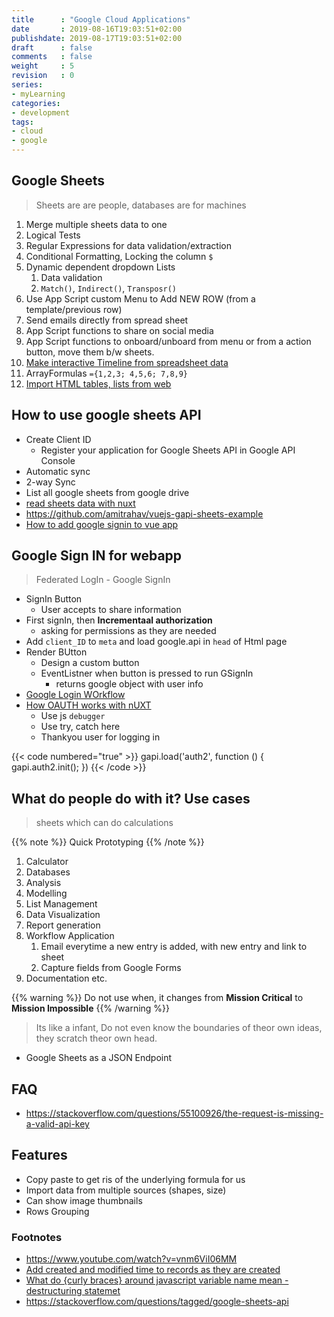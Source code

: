 ```yaml
---
title      : "Google Cloud Applications"
date       : 2019-08-16T19:03:51+02:00
publishdate: 2019-08-17T19:03:51+02:00
draft      : false
comments   : false
weight     : 5
revision   : 0
series:
- myLearning
categories:
- development
tags:
- cloud
- google
---
```


## Google Sheets

> Sheets are are people, databases are for machines

1. Merge multiple sheets data to one
2. Logical Tests
3. Regular Expressions for data validation/extraction
4. Conditional Formatting, Locking the column `$`
5. Dynamic dependent dropdown Lists
   1. Data validation
   2. `Match()`, `Indirect()`, `Transposr()`
6. Use App Script custom Menu to Add NEW ROW (from a template/previous row)
7. Send emails directly from spread sheet
8. App Script functions to share on social media
9. App Script functions to onboard/unboard from menu or from a action button, move them b/w sheets.
10. [Make interactive Timeline from spreadsheet data](https://youtu.be/elwQTp0aVpk)
11. ArrayFormulas `={1,2,3; 4,5,6; 7,8,9}`
12. [Import HTML tables, lists from web](https://support.google.com/docs/answer/3093339?hl=en)

## How to use google sheets API

* Create Client ID
  * Register your application for Google Sheets API in Google API Console
* Automatic sync
* 2-way Sync
* List all google sheets from google drive
* [read sheets data with nuxt](https://github.com/dev7ch/nuxt-google-sheet/blob/master/components/Sheet.vue)
* https://github.com/amitrahav/vuejs-gapi-sheets-example
* [How to add google signin to vue app](https://forum.vuejs.org/t/how-to-integrate-google-sign-in/3786/4)

## Google Sign IN for webapp

> Federated LogIn - Google SignIn

* SignIn Button
  * User accepts to share information
* First signIn, then **Incrementaal authorization**
  * asking for permissions as they are needed
* Add `client_ID` to `meta` and load google.api in `head` of Html page
* Render BUtton
  * Design a custom button
  * EventListner when button is pressed to run GSignIn
    * returns google object with user info
* [Google Login WOrkflow](https://camo.githubusercontent.com/72ddfc00510fe88794e7373694d25628aa419a65/687474703a2f2f692e696d6775722e636f6d2f425150584b79542e706e67)
* [How OAUTH works with nUXT](https://auth.nuxtjs.org/)
  * Use js `debugger`
  * Use try, catch here
  * Thankyou user for logging in

{{< code numbered="true" >}}
gapi.load('auth2', function () {
  gapi.auth2.init();
})
{{< /code >}}

## What do people do with it? Use cases

> sheets which can do calculations

{{% note %}}
Quick Prototyping
{{% /note %}}

1. Calculator
2. Databases
3. Analysis
4. Modelling
5. List Management
6. Data Visualization
7. Report generation
8. Workflow Application
   1. Email everytime a new entry is added, with new entry and link to sheet
   2. Capture fields from Google Forms
9.  Documentation etc.

{{% warning %}}
Do not use when, it changes from **Mission Critical** to **Mission Impossible**
{{% /warning %}}

> Its like a infant, Do not even know the boundaries of theor own ideas, they scratch theor own head.

* Google Sheets as a JSON Endpoint

## FAQ

* https://stackoverflow.com/questions/55100926/the-request-is-missing-a-valid-api-key

## Features

* Copy paste to get ris of the underlying formula for us
* Import data from multiple sources (shapes, size)
* Can show image thumbnails
* Rows Grouping


### Footnotes

* https://www.youtube.com/watch?v=vnm6ViI06MM
* [Add created and modified time to records as they are created](https://www.youtube.com/watch?v=548dD3iXetg)
* [What do {curly braces} around javascript variable name mean - destructuring statemet](https://stackoverflow.com/questions/25187903/what-do-curly-braces-around-javascript-variable-name-mean)
* https://stackoverflow.com/questions/tagged/google-sheets-api
